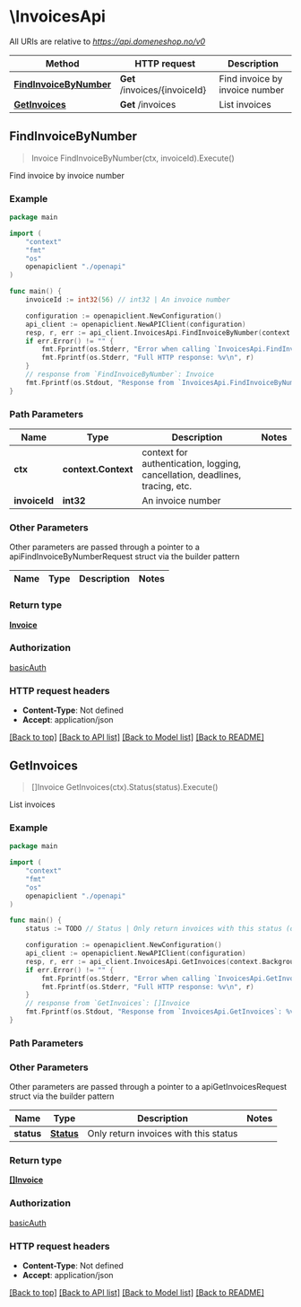 # \InvoicesApi

All URIs are relative to *https://api.domeneshop.no/v0*

Method | HTTP request | Description
------------- | ------------- | -------------
[**FindInvoiceByNumber**](InvoicesApi.md#FindInvoiceByNumber) | **Get** /invoices/{invoiceId} | Find invoice by invoice number
[**GetInvoices**](InvoicesApi.md#GetInvoices) | **Get** /invoices | List invoices



## FindInvoiceByNumber

> Invoice FindInvoiceByNumber(ctx, invoiceId).Execute()

Find invoice by invoice number

### Example

```go
package main

import (
    "context"
    "fmt"
    "os"
    openapiclient "./openapi"
)

func main() {
    invoiceId := int32(56) // int32 | An invoice number

    configuration := openapiclient.NewConfiguration()
    api_client := openapiclient.NewAPIClient(configuration)
    resp, r, err := api_client.InvoicesApi.FindInvoiceByNumber(context.Background(), invoiceId).Execute()
    if err.Error() != "" {
        fmt.Fprintf(os.Stderr, "Error when calling `InvoicesApi.FindInvoiceByNumber``: %v\n", err)
        fmt.Fprintf(os.Stderr, "Full HTTP response: %v\n", r)
    }
    // response from `FindInvoiceByNumber`: Invoice
    fmt.Fprintf(os.Stdout, "Response from `InvoicesApi.FindInvoiceByNumber`: %v\n", resp)
}
```

### Path Parameters


Name | Type | Description  | Notes
------------- | ------------- | ------------- | -------------
**ctx** | **context.Context** | context for authentication, logging, cancellation, deadlines, tracing, etc.
**invoiceId** | **int32** | An invoice number | 

### Other Parameters

Other parameters are passed through a pointer to a apiFindInvoiceByNumberRequest struct via the builder pattern


Name | Type | Description  | Notes
------------- | ------------- | ------------- | -------------


### Return type

[**Invoice**](Invoice.md)

### Authorization

[basicAuth](../README.md#basicAuth)

### HTTP request headers

- **Content-Type**: Not defined
- **Accept**: application/json

[[Back to top]](#) [[Back to API list]](../README.md#documentation-for-api-endpoints)
[[Back to Model list]](../README.md#documentation-for-models)
[[Back to README]](../README.md)


## GetInvoices

> []Invoice GetInvoices(ctx).Status(status).Execute()

List invoices



### Example

```go
package main

import (
    "context"
    "fmt"
    "os"
    openapiclient "./openapi"
)

func main() {
    status := TODO // Status | Only return invoices with this status (optional)

    configuration := openapiclient.NewConfiguration()
    api_client := openapiclient.NewAPIClient(configuration)
    resp, r, err := api_client.InvoicesApi.GetInvoices(context.Background()).Status(status).Execute()
    if err.Error() != "" {
        fmt.Fprintf(os.Stderr, "Error when calling `InvoicesApi.GetInvoices``: %v\n", err)
        fmt.Fprintf(os.Stderr, "Full HTTP response: %v\n", r)
    }
    // response from `GetInvoices`: []Invoice
    fmt.Fprintf(os.Stdout, "Response from `InvoicesApi.GetInvoices`: %v\n", resp)
}
```

### Path Parameters



### Other Parameters

Other parameters are passed through a pointer to a apiGetInvoicesRequest struct via the builder pattern


Name | Type | Description  | Notes
------------- | ------------- | ------------- | -------------
 **status** | [**Status**](Status.md) | Only return invoices with this status | 

### Return type

[**[]Invoice**](Invoice.md)

### Authorization

[basicAuth](../README.md#basicAuth)

### HTTP request headers

- **Content-Type**: Not defined
- **Accept**: application/json

[[Back to top]](#) [[Back to API list]](../README.md#documentation-for-api-endpoints)
[[Back to Model list]](../README.md#documentation-for-models)
[[Back to README]](../README.md)

